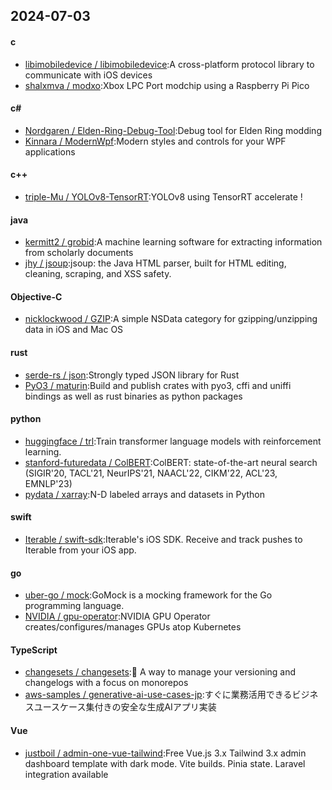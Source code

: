 ## 2024-07-03
#### c
* [libimobiledevice / libimobiledevice](https://github.com/libimobiledevice/libimobiledevice):A cross-platform protocol library to communicate with iOS devices
* [shalxmva / modxo](https://github.com/shalxmva/modxo):Xbox LPC Port modchip using a Raspberry Pi Pico
#### c#
* [Nordgaren / Elden-Ring-Debug-Tool](https://github.com/Nordgaren/Elden-Ring-Debug-Tool):Debug tool for Elden Ring modding
* [Kinnara / ModernWpf](https://github.com/Kinnara/ModernWpf):Modern styles and controls for your WPF applications
#### c++
* [triple-Mu / YOLOv8-TensorRT](https://github.com/triple-Mu/YOLOv8-TensorRT):YOLOv8 using TensorRT accelerate !
#### java
* [kermitt2 / grobid](https://github.com/kermitt2/grobid):A machine learning software for extracting information from scholarly documents
* [jhy / jsoup](https://github.com/jhy/jsoup):jsoup: the Java HTML parser, built for HTML editing, cleaning, scraping, and XSS safety.
#### Objective-C
* [nicklockwood / GZIP](https://github.com/nicklockwood/GZIP):A simple NSData category for gzipping/unzipping data in iOS and Mac OS
#### rust
* [serde-rs / json](https://github.com/serde-rs/json):Strongly typed JSON library for Rust
* [PyO3 / maturin](https://github.com/PyO3/maturin):Build and publish crates with pyo3, cffi and uniffi bindings as well as rust binaries as python packages
#### python
* [huggingface / trl](https://github.com/huggingface/trl):Train transformer language models with reinforcement learning.
* [stanford-futuredata / ColBERT](https://github.com/stanford-futuredata/ColBERT):ColBERT: state-of-the-art neural search (SIGIR'20, TACL'21, NeurIPS'21, NAACL'22, CIKM'22, ACL'23, EMNLP'23)
* [pydata / xarray](https://github.com/pydata/xarray):N-D labeled arrays and datasets in Python
#### swift
* [Iterable / swift-sdk](https://github.com/Iterable/swift-sdk):Iterable's iOS SDK. Receive and track pushes to Iterable from your iOS app.
#### go
* [uber-go / mock](https://github.com/uber-go/mock):GoMock is a mocking framework for the Go programming language.
* [NVIDIA / gpu-operator](https://github.com/NVIDIA/gpu-operator):NVIDIA GPU Operator creates/configures/manages GPUs atop Kubernetes
#### TypeScript
* [changesets / changesets](https://github.com/changesets/changesets):🦋 A way to manage your versioning and changelogs with a focus on monorepos
* [aws-samples / generative-ai-use-cases-jp](https://github.com/aws-samples/generative-ai-use-cases-jp):すぐに業務活用できるビジネスユースケース集付きの安全な生成AIアプリ実装
#### Vue
* [justboil / admin-one-vue-tailwind](https://github.com/justboil/admin-one-vue-tailwind):Free Vue.js 3.x Tailwind 3.x admin dashboard template with dark mode. Vite builds. Pinia state. Laravel integration available
